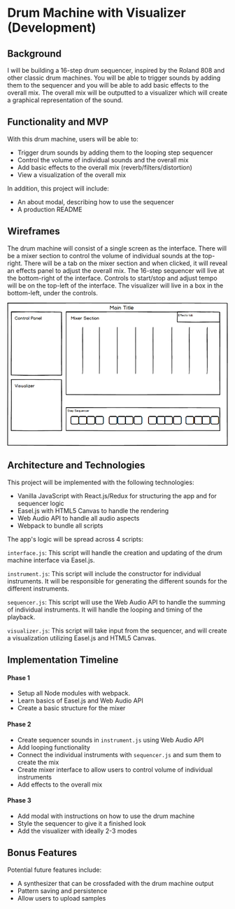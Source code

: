 # Drum Machine with Visualizer (Development)

## Background
I will be building a 16-step drum sequencer, inspired by the Roland 808 and other classic drum machines.  You will be able to trigger sounds by adding them to the sequencer and you will be able to add basic effects to the overall mix.  The overall mix will be outputted to a visualizer which will create a graphical representation of the sound.

## Functionality and MVP

With this drum machine, users will be able to:

* Trigger drum sounds by adding them to the looping step sequencer
* Control the volume of individual sounds and the overall mix
* Add basic effects to the overall mix (reverb/filters/distortion)
* View a visualization of the overall mix

In addition, this project will include:

* An about modal, describing how to use the sequencer
* A production README

## Wireframes

The drum machine will consist of a single screen as the interface.  There will be a mixer section to control the volume of individual sounds at the top-right.  There will be a tab on the mixer section and when clicked, it will reveal an effects panel to adjust the overall mix.  The 16-step sequencer will live at the bottom-right of the interface.  Controls to start/stop and adjust tempo will be on the top-left of the interface.  The visualizer will live in a box in the bottom-left, under the controls.

![Wireframe](/assets/images/wireframe.png?raw=true "Wireframe")

## Architecture and Technologies

This project will be implemented with the following technologies:

* Vanilla JavaScript with React.js/Redux for structuring the app and for sequencer logic
* Easel.js with HTML5 Canvas to handle the rendering
* Web Audio API to handle all audio aspects
* Webpack to bundle all scripts

The app's logic will be spread across 4 scripts:

`interface.js`: This script will handle the creation and updating of the drum machine interface via Easel.js.

`instrument.js`: This script will include the constructor for individual instruments.  It will be responsible for generating the different sounds for the different instruments.  

`sequencer.js`: This script will use the Web Audio API to handle the summing of individual instruments.  It will handle the looping and timing of the playback.  

`visualizer.js`: This script will take input from the sequencer, and will create a visualization utilizing Easel.js and HTML5 Canvas.

## Implementation Timeline

#### Phase 1
* Setup all Node modules with webpack.  
* Learn basics of Easel.js and Web Audio API
* Create a basic structure for the mixer

#### Phase 2
* Create sequencer sounds in `instrument.js` using Web Audio API
* Add looping functionality
* Connect the individual instruments with `sequencer.js` and sum them to create the mix
* Create mixer interface to allow users to control volume of individual instruments
* Add effects to the overall mix

#### Phase 3
* Add modal with instructions on how to use the drum machine
* Style the sequencer to give it a finished look
* Add the visualizer with ideally 2-3 modes

## Bonus Features

Potential future features include:
* A synthesizer that can be crossfaded with the drum machine output
* Pattern saving and persistence
* Allow users to upload samples
